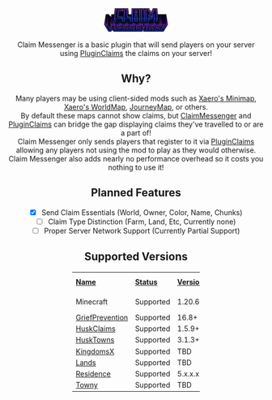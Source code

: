 <div style="text-align: center;">
<img src="images/title.png" alt="Title" width="25%"/><br>

Claim Messenger is a basic plugin that will send players on your server using [PluginClaims] the claims on your server!

## Why?
Many players may be using client-sided mods such as [Xaero's Minimap], [Xaero's WorldMap], [JourneyMap], or others.<br>
By default these maps cannot show claims, but [ClaimMessenger] and [PluginClaims] can bridge the gap displaying claims they've travelled to or are a part of!
<br>
Claim Messenger only sends players that register to it via [PluginClaims] allowing any players not using the mod to play as they would otherwise.
<br>
Claim Messenger also adds nearly no performance overhead so it costs you nothing to use it!

## Planned Features
- [x] Send Claim Essentials (World, Owner, Color, Name, Chunks)
- [ ] Claim Type Distinction (Farm, Land, Etc, Currently none)
- [ ] Proper Server Network Support (Currently Partial Support)

## Supported Versions
<div style="width:50%;margin-left:25%;margin-right:25%;align: center;">
  <table style="width: 100%; table-layout: fixed; text-align: left;">
    <tr style="font-weight: bolder;text-decoration: underline">
        <td style="width:0.1%">Name</td>
        <td style="width:0.1%">Status</td>
        <td style="width:0.1%">Versions</td>
        <td style="width:0.1%">Tested Versions</td>
    </tr>
    <tr>
        <td>Minecraft</td>
        <td>Supported</td>
        <td>1.20.6+</td>
        <td>1.20.6, 1.21.4</td>
    </tr>
    <tr>
        <td><a href="https://www.spigotmc.org/resources/griefprevention.1884/">GriefPrevention</a></td>
        <td>Supported</td>
        <td>16.8+</td>
        <td>16.8.4</td>
    </tr>
    <tr>
        <td><a href="https://www.spigotmc.org/resources/huskclaims-1-17-1-21-modern-golden-shovel-land-claiming-fully-cross-server-compatible.114467/">HuskClaims</a></td>
        <td>Supported</td>
        <td>1.5.9+</td>
        <td>N/A</td>
    </tr>
    <tr>
        <td><a href="https://www.spigotmc.org/resources/husktowns-1-17-1-21-towny-style-claims-customizable-easy-to-use-works-cross-server.92672/">HuskTowns</a></td>
        <td>Supported</td>
        <td>3.1.3+</td>
        <td>3.1.3</td>
    </tr>
    <tr>
        <td><a href="https://www.spigotmc.org/resources/kingdomsx.77670/">KingdomsX</a></td>
        <td>Supported</td>
        <td>TBD</td>
        <td>N/A</td>
    </tr>
    <tr>
        <td><a href="https://www.spigotmc.org/resources/lands-%E2%AD%95-land-claim-plugin-%E2%9C%85-grief-prevention-protection-gui-management-nations-wars-1-21-support.53313/">Lands</a></td>
        <td>Supported</td>
        <td>TBD</td>
        <td>N/A</td>
    </tr>
    <tr>
        <td><a href="https://www.spigotmc.org/resources/residence-1-7-10-up-to-1-21.11480/">Residence</a></td>
        <td>Supported</td>
        <td>5.x.x.x</td>
        <td>N/A</td>
    </tr>
    <tr>
        <td><a href="https://www.spigotmc.org/resources/towny-advanced.72694/">Towny</a></td>
        <td>Supported</td>
        <td>TBD</td>
        <td>0.101.1.0</td>
    </tr>
</table>
</div>
</div>

[Title]: images/title.png
[Icon]: images/icon.png

[PluginClaims]: https://github.com/JustAHuman-xD/PluginClaims
[ClaimMessenger]: https://github.com/JustAHuman-xD/ClaimMessenger

[Xaero's Minimap]: https://modrinth.com/mod/xaeros-minimap
[Xaero's WorldMap]: https://modrinth.com/mod/xaeros-world-map
[JourneyMap]: https://modrinth.com/mod/journeymap

[GriefPrevention]: https://www.spigotmc.org/resources/griefprevention.1884/
[HuskClaims]: https://www.spigotmc.org/resources/huskclaims-1-17-1-21-modern-golden-shovel-land-claiming-fully-cross-server-compatible.114467/
[HuskTowns]: https://www.spigotmc.org/resources/husktowns-1-17-1-21-towny-style-claims-customizable-easy-to-use-works-cross-server.92672/
[KingdomsX]: https://www.spigotmc.org/resources/kingdomsx.77670/
[Lands]: https://www.spigotmc.org/resources/lands-%E2%AD%95-land-claim-plugin-%E2%9C%85-grief-prevention-protection-gui-management-nations-wars-1-21-support.53313/
[Residence]: https://www.spigotmc.org/resources/residence-1-7-10-up-to-1-21.11480/
[Towny]: https://www.spigotmc.org/resources/towny-advanced.72694/